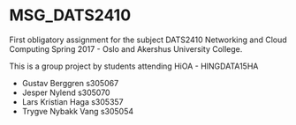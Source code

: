 # MSG_DATS2410
First obligatory assignment for the subject DATS2410 Networking and Cloud Computing Spring 2017 - Oslo and Akershus University College.

This is a group project by students attending HiOA - HINGDATA15HA
- Gustav Berggren    s305067
- Jesper Nylend      s305070
- Lars Kristian Haga s305357
- Trygve Nybakk Vang s305054